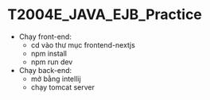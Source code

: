# T2004E_JAVA_EJB_Practice
- Chạy front-end:
   + cd vào thư mục frontend-nextjs
   + npm install
   + npm run dev
- Chạy back-end:
   + mở bằng intellij
   + chạy tomcat server
